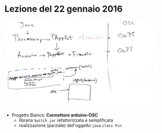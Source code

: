 # Lezione del 22 gennaio 2016

![lavagna](./BN_II.jpg)
* Progetto Bianco: **Connettore arduino-OSC**
  * libraria `Switch.jar` refattorizzata e semplificata
  * realizzazione (parziale) dell'oggetto `java` `class Pin`

